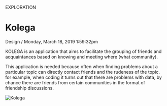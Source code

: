 <p class="type">EXPLORATION</p>

# Kolega

<p class="meta">Design  /  Monday, March 18, 2019 1:59:32pm</p>

KOLEGA is an application that aims to facilitate the grouping of friends and acquaintances based on knowing and meeting where (what community).

This application is needed because often when finding problems about a particular topic can directly contact friends and the rudeness of the topic. for example, when coding it turns out that there are problems with data, by chance there are friends from certain communities in the format of friendship discussions.

![Kolega](https://farooq-agent.web.app/assets/images/works/large/kolega.jpg)
